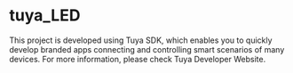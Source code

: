 # tuya_LED
This project is developed using Tuya SDK, which enables you to quickly develop branded apps connecting and controlling smart scenarios of many devices.
For more information, please check Tuya Developer Website.

